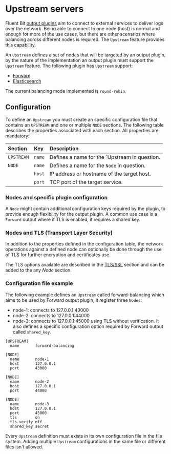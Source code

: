 # Upstream servers

Fluent Bit [output plugins](../../../pipeline/outputs/) aim to connect to external services to deliver logs over the network. Being able to connect to one node (host) is normal and enough for more of the use cases, but there are other scenarios where balancing across different nodes is required. The `Upstream` feature provides this capability.

An `Upstream` defines a set of nodes that will be targeted by an output plugin, by the nature of the implementation an output plugin must support the `Upstream` feature. The following plugin has `Upstream` support:

- [Forward](../../../pipeline/outputs/forward.md)
- [Elasticsearch](../../../pipeline/outputs/elasticsearch.md)

The current balancing mode implemented is `round-robin`.

## Configuration

To define an `Upstream` you must create an specific configuration file that contains an `UPSTREAM` and one or multiple `NODE` sections. The following table describes the properties associated with each section. All properties are mandatory:

| Section | Key | Description |
| :--- | :--- | :--- |
| `UPSTREAM` | `name` | Defines a name for the `Upstream in question. |
| `NODE` | `name` | Defines a name for the `Node` in question. |
|  | `host` | IP address or hostname of the target host. |
|  | `port` | TCP port of the target service. |

### Nodes and specific plugin configuration

A `Node` might contain additional configuration keys required by the plugin, to provide enough flexibility for the output plugin. A common use case is a `Forward` output where if TLS is enabled, it requires a shared key.

### Nodes and TLS (Transport Layer Security)

In addition to the properties defined in the configuration table, the network operations against a defined node can optionally be done through the use of TLS for further encryption and certificates use.

The TLS options available are described in the [TLS/SSL](../../transport-security.md) section and can be added to the any _Node_ section.

### Configuration file example

The following example defines an `Upstream` called forward-balancing which aims to be used by Forward output plugin, it register three `Nodes`:

- node-1: connects to 127.0.0.1:43000
- node-2: connects to 127.0.0.1:44000
- node-3: connects to 127.0.0.1:45000 using TLS without verification. It also defines a specific configuration option required by Forward output called `shared_key`.

```text
[UPSTREAM]
  name       forward-balancing

[NODE]
  name       node-1
  host       127.0.0.1
  port       43000

[NODE]
  name       node-2
  host       127.0.0.1
  port       44000

[NODE]
  name       node-3
  host       127.0.0.1
  port       45000
  tls        on
  tls.verify off
  shared_key secret
```

Every `Upstream` definition must exists in its own configuration file in the file system. Adding multiple `Upstream` configurations in the same file or different files isn't allowed.